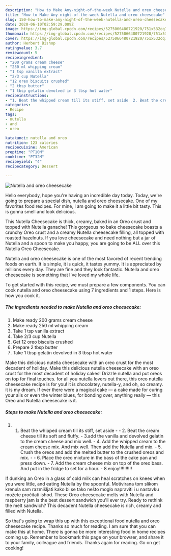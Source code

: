 ```yaml
---
description: "How to Make Any-night-of-the-week Nutella and oreo cheesecake"
title: "How to Make Any-night-of-the-week Nutella and oreo cheesecake"
slug: 150-how-to-make-any-night-of-the-week-nutella-and-oreo-cheesecake
date: 2020-06-10T02:59:29.009Z
image: https://img-global.cpcdn.com/recipes/5275066480721920/751x532cq70/nutella-and-oreo-cheesecake-recipe-main-photo.jpg
thumbnail: https://img-global.cpcdn.com/recipes/5275066480721920/751x532cq70/nutella-and-oreo-cheesecake-recipe-main-photo.jpg
cover: https://img-global.cpcdn.com/recipes/5275066480721920/751x532cq70/nutella-and-oreo-cheesecake-recipe-main-photo.jpg
author: Herbert Bishop
ratingvalue: 3.7
reviewcount: 5
recipeingredient:
- "200 grams cream cheese"
- "250 ml whipping cream"
- "1 tsp vanilla extract"
- "2/3 cup Nutella"
- "12 oreo biscuits crushed"
- "2 tbsp butter"
- "1 tbsp gelatin devolved in 3 tbsp hot water"
recipeinstructions:
- "1. Beat the whipped cream till its stiff, set aside  2. Beat the cream cheese till its soft and fluffy.  3.add the vanilla and devolved gelatin to the cream cheese and mix well. 4. Add the whipped cream to the cream cheese mix. And mix well. Then add the Nutella and mix. 5. Crush the oreos and add the melted butter to the crushed oreos and mix.  6. Place the oreo mixture in the bass of the cake pan and press down. 7. Add the cream cheese mix on top of the oreo bass. And put in the fridge to set for a hour. 8.enjoy!!!!!!!!!!"
categories:
- Recipe
tags:
- nutella
- and
- oreo

katakunci: nutella and oreo 
nutrition: 123 calories
recipecuisine: American
preptime: "PT10M"
cooktime: "PT32M"
recipeyield: "4"
recipecategory: Dessert

---
```



![Nutella and oreo cheesecake](https://img-global.cpcdn.com/recipes/5275066480721920/751x532cq70/nutella-and-oreo-cheesecake-recipe-main-photo.jpg)

Hello everybody, hope you're having an incredible day today. Today, we're going to prepare a special dish, nutella and oreo cheesecake. One of my favorites food recipes. For mine, I am going to make it a little bit tasty. This is gonna smell and look delicious.

This Nutella Cheesecake is thick, creamy, baked in an Oreo crust and topped with Nutella ganache! This gorgeous no bake cheesecake boasts a crunchy Oreo crust and a creamy Nutella cheesecake filling, all topped with roasted hazelnuts. If you love cheesecake and need nothing but a jar of Nutella and a spoon to make you happy, you are going to be ALL over this Nutella Oreo Cheesecake.

Nutella and oreo cheesecake is one of the most favored of recent trending foods on earth. It is simple, it is quick, it tastes yummy. It is appreciated by millions every day. They are fine and they look fantastic. Nutella and oreo cheesecake is something that I've loved my whole life.


To get started with this recipe, we must prepare a few components. You can cook nutella and oreo cheesecake using 7 ingredients and 1 steps. Here is how you cook it.

<!--inarticleads1-->

##### The ingredients needed to make Nutella and oreo cheesecake:

1. Make ready 200 grams cream cheese
1. Make ready 250 ml whipping cream
1. Take 1 tsp vanilla extract
1. Take 2/3 cup Nutella
1. Get 12 oreo biscuits crushed
1. Prepare 2 tbsp butter
1. Take 1 tbsp gelatin devolved in 3 tbsp hot water


Make this delicious nutella cheesecake with an oreo crust for the most decadent of holiday. Make this delicious nutella cheesecake with an oreo crust for the most decadent of holiday cakes! Drizzle nutella and put oreos on top for final touches. for all you nutella lovers out there, this oreo nutella cheesecake recipe is for you! it is chocolatey, nutella-y, and oh, so creamy. it is my dream. If ever there were a magical cake — a cake made for curing your ails or even the winter blues, for bonding over, anything really — this Oreo and Nutella cheesecake is it. 

<!--inarticleads2-->

##### Steps to make Nutella and oreo cheesecake:

1. 1. Beat the whipped cream till its stiff, set aside -  - 2. Beat the cream cheese till its soft and fluffy.  - 3.add the vanilla and devolved gelatin to the cream cheese and mix well. - 4. Add the whipped cream to the cream cheese mix. And mix well. Then add the Nutella and mix. - 5. Crush the oreos and add the melted butter to the crushed oreos and mix. -  - 6. Place the oreo mixture in the bass of the cake pan and press down. - 7. Add the cream cheese mix on top of the oreo bass. And put in the fridge to set for a hour. - 8.enjoy!!!!!!!!!!


If dunking an Oreo in a glass of cold milk can heal scratches on knees when you were little, and eating Nutella by the spoonful. Motivirana tom slikom krenula sam razmišljati kako bi se tako nešto moglo napraviti i u nastavku možete pročitati ishod. These Oreo cheesecake melts with Nutella and raspberry jam is the best dessert sandwich you&#39;ll ever try. Ready to rethink the melt sandwich? This decadent Nutella cheesecake is rich, creamy and filled with Nutella. 

So that's going to wrap this up with this exceptional food nutella and oreo cheesecake recipe. Thanks so much for reading. I am sure that you can make this at home. There is gonna be more interesting food in home recipes coming up. Remember to bookmark this page on your browser, and share it to your family, colleague and friends. Thanks again for reading. Go on get cooking!
